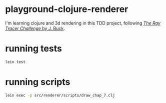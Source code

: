 # playground-clojure-renderer
I'm learning clojure and 3d rendering in this TDD project, following
[*The Ray Tracer Challenge* by J. Buck](http://raytracerchallenge.com/).

# running tests

```sh
lein test
```

# running scripts

```sh
lein exec -p src/renderer/scripts/draw_chap_7.clj
```
